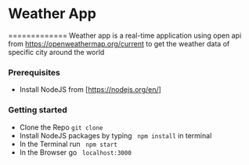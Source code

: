 # Weather App
=============
Weather app is a real-time application using open api from https://openweathermap.org/current to get the weather data of specific city around the world


### Prerequisites
* Install NodeJS from [https://nodejs.org/en/]

### Getting started
* Clone the Repo ```git clone```
* Install NodeJS packages by typing ``` npm install``` in terminal
* In the Terminal run ``` npm start```
* In the Browser go ``` localhost:3000```
